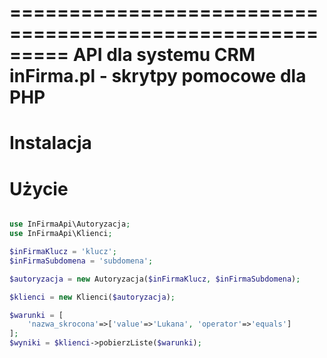 =========================================================
API dla systemu CRM inFirma.pl - skrytpy pomocowe dla PHP
=========================================================

Instalacja
==========



Użycie
======

```php

use InFirmaApi\Autoryzacja;
use InFirmaApi\Klienci;

$inFirmaKlucz = 'klucz';
$inFirmaSubdomena = 'subdomena';

$autoryzacja = new Autoryzacja($inFirmaKlucz, $inFirmaSubdomena);

$klienci = new Klienci($autoryzacja);

$warunki = [
    'nazwa_skrocona'=>['value'=>'Lukana', 'operator'=>'equals']
];
$wyniki = $klienci->pobierzListe($warunki);



```
